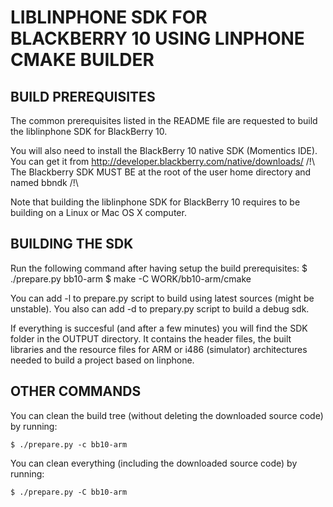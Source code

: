 # LIBLINPHONE SDK FOR BLACKBERRY 10 USING LINPHONE CMAKE BUILDER #

## BUILD PREREQUISITES

The common prerequisites listed in the README file are requested to build the 
liblinphone SDK for BlackBerry 10.

You will also need to install the BlackBerry 10 native SDK (Momentics IDE). You 
can get it from http://developer.blackberry.com/native/downloads/
/!\ The Blackberry SDK MUST BE at the root of the user home directory and named bbndk /!\

Note that building the liblinphone SDK for BlackBerry 10 requires to be 
building on a Linux or Mac OS X computer.

## BUILDING THE SDK

Run the following command after having setup the build prerequisites:
    $ ./prepare.py bb10-arm
    $ make -C WORK/bb10-arm/cmake

You can add -l to prepare.py script to build using latest sources (might be unstable).
You also can add -d to prepary.py script to build a debug sdk.

If everything is succesful (and after a few minutes) you will find the SDK 
folder in the OUTPUT directory.
It contains the header files, the built libraries and the resource files 
for ARM or i486 (simulator) architectures needed to build a project based on 
linphone.

## OTHER COMMANDS

You can clean the build tree (without deleting the downloaded source code) by 
running:

    $ ./prepare.py -c bb10-arm

You can clean everything (including the downloaded source code) by running:

    $ ./prepare.py -C bb10-arm
